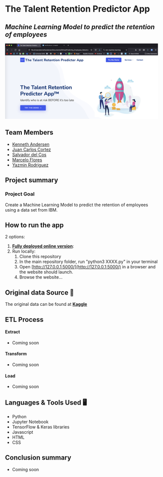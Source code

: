 # The Talent Retention Predictor App
## *Machine Learning Model to predict the retention of employees*

<p align="center">
<img src="https://github.com/Yazz-01/Predicting_Employees_Retention/blob/main/static/img/screenshot.png" width="900"/>
</p>

## Team Members
* [Kenneth Andersen](https://github.com/kennethcandersen)
* [Juan Carlos Cortez](https://www.linkedin.com/in/juancarloscortezperez/)
* [Salvador del Cos](https://github.com/Fispit)
* [Marcelo Flores](https://www.linkedin.com/in/marcelo-flores-b747b87a/)
* [Yazmin Rodriguez](https://github.com/Yazz-01)

## Project summary 

### Project Goal
Create a Machine Learning Model to predict the retention of employees using a data set from IBM. 

## How to run the app
2 options:
1. **[Fully deployed online version](https://dataviz-ecobici.herokuapp.com/)**:
2. Run locally:
     1. Clone this repository
     2. In the main repository folder, run "python3 XXXX.py" in your terminal
     3. Open [http://127.0.0.1:5000/](http://127.0.0.1:5000/) in a browser and the website should launch. 
     4. Browse the website...

## Original data Source 📁 
The original data can be found at [**Kaggle**](https://www.kaggle.com/pavansubhasht/ibm-hr-analytics-attrition-dataset)

## ETL Process 
#### Extract
- Coming soon
#### Transform
- Coming soon
#### Load
- Coming soon

## Languages & Tools Used 🖥️
- Python
- Jupyter Notebook
- TensorFlow & Keras libraries
- Javascript
- HTML 
- CSS 

## Conclusion summary 
- Coming soon




